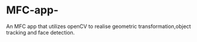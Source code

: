# MFC-app-
An MFC app that utilizes openCV to realise geometric transformation,object tracking and face detection.
